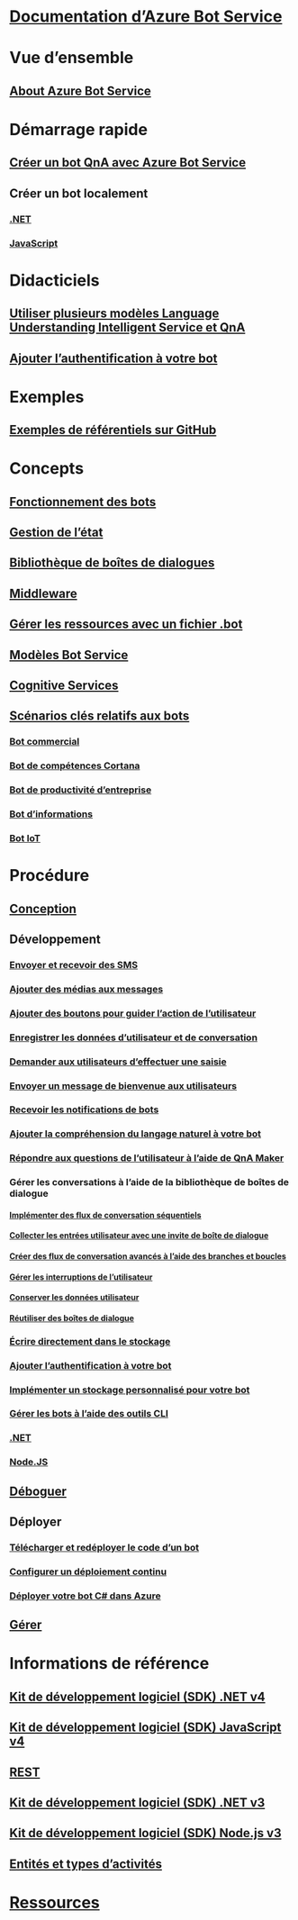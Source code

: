 # [Documentation d’Azure Bot Service](index.md)
# Vue d’ensemble
## [About Azure Bot Service](bot-service-overview-introduction.md)
# Démarrage rapide
## [Créer un bot QnA avec Azure Bot Service](~/bot-service-quickstart.md)
## Créer un bot localement
### [.NET](dotnet/bot-builder-dotnet-sdk-quickstart.md)
### [JavaScript](javascript/bot-builder-javascript-quickstart.md)
# Didacticiels
## [Utiliser plusieurs modèles Language Understanding Intelligent Service et QnA](v4sdk/bot-builder-tutorial-dispatch.md)
## [Ajouter l’authentification à votre bot](bot-builder-tutorial-authentication.md)
# Exemples
## [Exemples de référentiels sur GitHub](https://github.com/Microsoft/BotBuilder-Samples/blob/master/readme.md)
# Concepts
## [Fonctionnement des bots](v4sdk/bot-builder-basics.md)
## [Gestion de l’état](v4sdk/bot-builder-concept-state.md)
## [Bibliothèque de boîtes de dialogues](v4sdk/bot-builder-concept-dialog.md)
## [Middleware](v4sdk/bot-builder-concept-middleware.md)
## [Gérer les ressources avec un fichier .bot](v4sdk/bot-file-basics.md)
<!-- [Language understanding](v4sdk/bot-builder-concept-luis.md) -->
## [Modèles Bot Service](bot-service-concept-templates.md)
## [Cognitive Services](bot-service-concept-intelligence.md)
## [Scénarios clés relatifs aux bots](bot-service-scenario-overview.md)
### [Bot commercial](bot-service-scenario-commerce.md)
### [Bot de compétences Cortana](bot-service-scenario-cortana-skill.md)
### [Bot de productivité d’entreprise](bot-service-scenario-enterprise-productivity.md)
### [Bot d’informations](bot-service-scenario-informational.md)
### [Bot IoT](bot-service-scenario-internet-things.md)
# Procédure 
## [Conception](design/TOC.md)
## Développement
<!-- ## [Best practice for welcoming the user](v4sdk/bot-builder-welcome-user.md) -->
### [Envoyer et recevoir des SMS](v4sdk/bot-builder-howto-send-messages.md)
### [Ajouter des médias aux messages](v4sdk/bot-builder-howto-add-media-attachments.md)
### [Ajouter des boutons pour guider l’action de l’utilisateur](v4sdk/bot-builder-howto-add-suggested-actions.md)
### [Enregistrer les données d’utilisateur et de conversation](v4sdk/bot-builder-howto-v4-state.md) 
### [Demander aux utilisateurs d’effectuer une saisie](v4sdk/bot-builder-primitive-prompts.md) 
### [Envoyer un message de bienvenue aux utilisateurs](v4sdk/bot-builder-send-welcome-message.md)
<!-- ## [Add input hints to messages](v4sdk/bot-builder-howto-add-input-hints.md) -->
### [Recevoir les notifications de bots](v4sdk/bot-builder-howto-proactive-message.md)
### [Ajouter la compréhension du langage naturel à votre bot](v4sdk/bot-builder-howto-v4-luis.md)
### [Répondre aux questions de l’utilisateur à l’aide de QnA Maker](v4sdk/bot-builder-howto-qna.md)
### Gérer les conversations à l’aide de la bibliothèque de boîtes de dialogue 
#### [Implémenter des flux de conversation séquentiels](v4sdk/bot-builder-dialog-manage-conversation-flow.md)
#### [Collecter les entrées utilisateur avec une invite de boîte de dialogue](v4sdk/bot-builder-prompts.md)
#### [Créer des flux de conversation avancés à l’aide des branches et boucles](v4sdk/bot-builder-dialog-manage-complex-conversation-flow.md)
#### [Gérer les interruptions de l’utilisateur](v4sdk/bot-builder-howto-handle-user-interrupt.md)
#### [Conserver les données utilisateur](v4sdk/bot-builder-tutorial-persist-user-inputs.md)
#### [Réutiliser des boîtes de dialogue](v4sdk/bot-builder-compositcontrol.md)
### [Écrire directement dans le stockage](v4sdk/bot-builder-howto-v4-storage.md)
### [Ajouter l’authentification à votre bot](v4sdk/bot-builder-authentication.md)
### [Implémenter un stockage personnalisé pour votre bot](v4sdk/bot-builder-custom-storage.md)
### [Gérer les bots à l’aide des outils CLI](bot-builder-tools.md)
### [.NET](dotnet/TOC.md)
### [Node.JS](nodejs/TOC.md)
## [Déboguer](debug/TOC.md)
## Déployer
### [Télécharger et redéployer le code d’un bot](bot-service-build-download-source-code.md)
### [Configurer un déploiement continu](bot-service-build-continuous-deployment.md)
### [Déployer votre bot C# dans Azure](bot-builder-howto-deploy-azure.md)
## [Gérer](manage/TOC.md)
# Informations de référence
## [Kit de développement logiciel (SDK) .NET v4](https://aka.ms/dotnetsdk4)
## [Kit de développement logiciel (SDK) JavaScript v4](https://aka.ms/jssdk4)
## [REST](rest-api/TOC.md)
## [Kit de développement logiciel (SDK) .NET v3](/dotnet/api/?view=botbuilder-3.12.2.4)
## [Kit de développement logiciel (SDK) Node.js v3](https://docs.botframework.com/en-us/node/builder/chat-reference/modules/_botbuilder_d_.html)
## [Entités et types d’activités](bot-service-activities-entities.md)
# [Ressources](resources/TOC.md)
